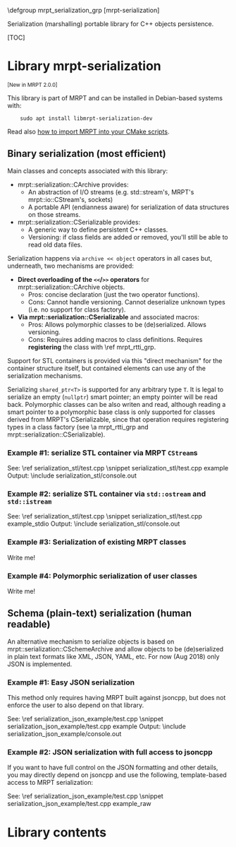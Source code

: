 \defgroup mrpt_serialization_grp [mrpt-serialization]

Serialization (marshalling) portable library for C++ objects persistence.

[TOC]

# Library mrpt-serialization
<small> [New in MRPT 2.0.0] </small>

This library is part of MRPT and can be installed in Debian-based systems with:

		sudo apt install libmrpt-serialization-dev

Read also [how to import MRPT into your CMake scripts](mrpt_from_cmake.html).

## Binary serialization (most efficient)

Main classes and concepts associated with this library:
- mrpt::serialization::CArchive provides:
	- An abstraction of I/O streams (e.g. std::stream's, MRPT's
mrpt::io::CStream's, sockets)
	- A portable API (endianness aware) for serialization of data structures on
those streams.
- mrpt::serialization::CSerializable provides:
	- A generic way to define persistent C++ classes.
	- Versioning: if class fields are added or removed, you'll still be able to
read old data files.

Serialization happens via `archive << object` operators in all cases but,
underneath, two mechanisms are provided:
- **Direct overloading of the `<<`/`>>` operators** for
mrpt::serialization::CArchive objects.
	- Pros: concise declaration (just the two operator functions).
	- Cons: Cannot handle versioning. Cannot deserialize unknown types (i.e. no
support for class factory).
- **Via mrpt::serialization::CSerializable** and associated macros:
	- Pros: Allows polymorphic classes to be (de)serialized. Allows versioning.
	- Cons: Requires adding macros to class definitions. Requires
**registering** the class with \ref mrpt_rtti_grp.

Support for STL containers is provided via this "direct mechanism" for the
container structure itself, but contained elements can use any of the
serialization mechanisms.

Serializing `shared_ptr<T>` is supported for any arbitrary type `T`. It is legal
to serialize an empty (`nullptr`) smart pointer; an empty pointer will be read
back. Polymorphic classes can be also writen and read, although reading a smart
pointer to a polymorphic base class is only supported for classes derived from
MRPT's CSerializable, since that operation requires registering types in a class
factory (see \a mrpt_rtti_grp and mrpt::serialization::CSerializable).

### Example #1: serialize STL container via MRPT `CStream`s

See: \ref serialization_stl/test.cpp
\snippet serialization_stl/test.cpp example
Output:
\include serialization_stl/console.out

### Example #2: serialize STL container via `std::ostream` and `std::istream`

See: \ref serialization_stl/test.cpp
\snippet serialization_stl/test.cpp example_stdio
Output:
\include serialization_stl/console.out

### Example #3: Serialization of existing MRPT classes

Write me!

### Example #4: Polymorphic serialization of user classes

Write me!


## Schema (plain-text) serialization (human readable)

An alternative mechanism to serialize objects is based on
mrpt::serialization::CSchemeArchive and allow objects to be (de)serialized in
plain text formats like XML, JSON, YAML, etc.
For now (Aug 2018) only JSON is implemented.

### Example #1: Easy JSON serialization

This method only requires having MRPT built against jsoncpp, but does not
enforce the user to also depend on that library.

See: \ref serialization_json_example/test.cpp
\snippet serialization_json_example/test.cpp example
Output:
\include serialization_json_example/console.out

### Example #2: JSON serialization with full access to jsoncpp

If you want to have full control on the JSON formatting and other details,
you may directly depend on jsoncpp and use the following, template-based access
to MRPT serialization:

See: \ref serialization_json_example/test.cpp
\snippet serialization_json_example/test.cpp example_raw

# Library contents
